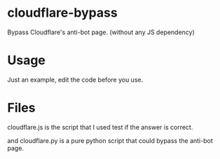# cloudflare-bypass
Bypass Cloudflare's anti-bot page. (without any JS dependency)

# Usage
Just an example, edit the code before you use.

# Files
cloudflare.js is the script that I used test if the answer is correct.

and cloudflare.py is a pure python script that could bypass the anti-bot page.
